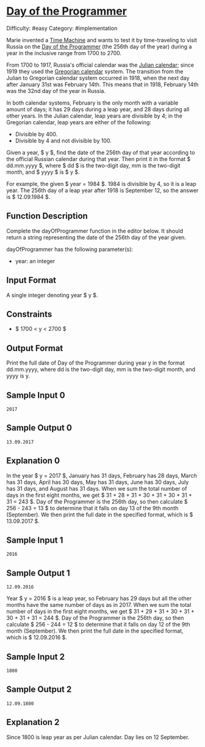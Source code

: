 # [Day of the Programmer](https://www.hackerrank.com/challenges/day-of-the-programmer)

Difficulty: #easy
Category: #implementation

Marie invented a [Time Machine](https://en.wikipedia.org/wiki/Time_machine)
and wants to test it by time-traveling to visit Russia on the
[Day of the Programmer](https://en.wikipedia.org/wiki/Day_of_the_Programmer)
(the 256th day of the year) during a year in the inclusive range from 1700
to 2700.

From 1700 to 1917, Russia's official calendar was the
[Julian calendar](https://en.wikipedia.org/wiki/Julian_calendar); since 1919
they used the
[Gregorian calendar](https://en.wikipedia.org/wiki/Gregorian_calendar)
system. The transition from the Julian to Gregorian calendar system occurred
in 1918, when the next day after January 31st was February 14th. This means
that in 1918, February 14th was the 32nd day of the year in Russia.

In both calendar systems, February is the only month with a variable amount
of days; it has 29 days during a leap year, and 28 days during all other
years. In the Julian calendar, leap years are divisible by 4; in the
Gregorian calendar, leap years are either of the following:

- Divisible by 400.
- Divisible by 4 and not divisible by 100.

Given a year, $ y $, find the date of the 256th day of that year according to
the official Russian calendar during that year. Then print it in the format
$ dd.mm.yyyy $, where $ dd $ is the two-digit day, mm is the two-digit month, and
$ yyyy $ is $ y $.

For example, the given $ year = 1984 $. 1984 is divisible by 4, so it is a leap
year. The 256th day of a leap year after 1918 is September 12, so the answer
is $ 12.09.1984 $.

## Function Description

Complete the dayOfProgrammer function in the editor below. It should return
a string representing the date of the 256th day of the year given.

dayOfProgrammer has the following parameter(s):

- year: an integer

## Input Format

A single integer denoting year $ y $.

## Constraints

- $ 1700 < y < 2700 $

## Output Format

Print the full date of Day of the Programmer during year y in the format
dd.mm.yyyy, where dd is the two-digit day, mm is the two-digit month, and
yyyy is y.

## Sample Input 0

```text
2017
```

## Sample Output 0

```text
13.09.2017
```

## Explanation 0

In the year $ y = 2017 $, January has 31 days, February has 28 days, March has
31 days, April has 30 days, May has 31 days, June has 30 days, July has 31
days, and August has 31 days. When we sum the total number of days in the
first eight months, we get $ 31 + 28 + 31 + 30 + 31 + 30 + 31 + 31 = 243 $.
Day of the Programmer is the 256th day, so then calculate $ 256 - 243 = 13 $
to determine that it falls on day 13 of the 9th month (September). We then
print the full date in the specified format, which is $ 13.09.2017 $.

## Sample Input 1

```text
2016
```

## Sample Output 1

```text
12.09.2016
```

Year $ y = 2016 $ is a leap year, so February has 29 days but all the other
months have the same number of days as in 2017. When we sum the total
number of days in the first eight months, we get
$ 31 + 29 + 31 + 30 + 31 + 30 + 31 + 31 = 244 $.
Day of the Programmer is the 256th day, so then
calculate $ 256 - 244 = 12 $ to determine that it falls on day 12 of the 9th
month (September). We then print the full date in the specified format,
which is $ 12.09.2016 $.

## Sample Input 2

```text
1800
```

## Sample Output 2

```text
12.09.1800
```

## Explanation 2

Since 1800 is leap year as per Julian calendar. Day lies on 12 September.
